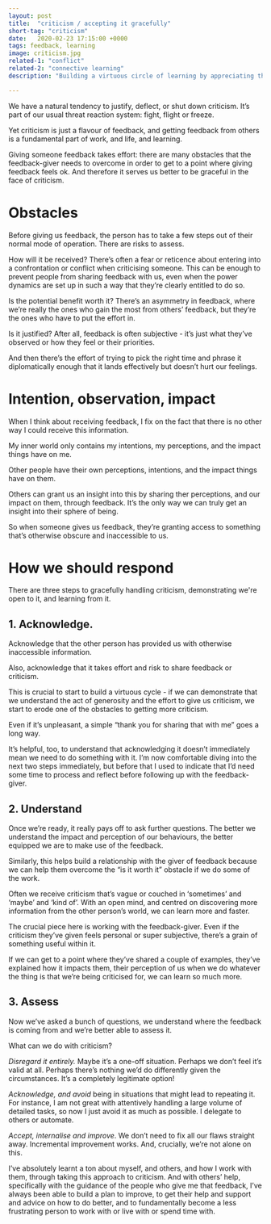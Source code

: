 ```yaml
---
layout: post
title:  "criticism / accepting it gracefully"
short-tag: "criticism"
date:   2020-02-23 17:15:00 +0000
tags: feedback, learning
image: criticism.jpg
related-1: "conflict"
related-2: "connective learning"
description: "Building a virtuous circle of learning by appreciating the criticism we get."

---
```


We have a natural tendency to justify, deflect, or shut down criticism. It’s part of our usual threat reaction system: fight, flight or freeze.

Yet criticism is just a flavour of feedback, and getting feedback from others is a fundamental part of work, and life, and learning.

Giving someone feedback takes effort: there are many obstacles that the feedback-giver needs to overcome in order to get to a point where giving feedback feels ok. And therefore it serves us better to be graceful in the face of criticism.

# Obstacles

Before giving us feedback, the person has to take a few steps out of their normal mode of operation. There are risks to assess.

How will it be received? There’s often a fear or reticence about entering into a confrontation or conflict when criticising someone. This can be enough to prevent people from sharing feedback with us, even when the power dynamics are set up in such a way that they’re clearly entitled to do so.

Is the potential benefit worth it? There’s an asymmetry in feedback, where we’re really the ones who gain the most from others’ feedback, but they’re the ones who have to put the effort in.

Is it justified? After all, feedback is often subjective - it’s just what they’ve observed or how they feel or their priorities.

And then there’s the effort of trying to pick the right time and phrase it diplomatically enough that it lands effectively but doesn’t hurt our feelings.

# Intention, observation, impact

When I think about receiving feedback, I fix on the fact that there is no other way I could receive this information.

My inner world only contains my intentions, my perceptions, and the impact things have on me.

Other people have their own perceptions, intentions, and the impact things have on them. 

Others can grant us an insight into this by sharing ther perceptions, and our impact on them, through feedback. It’s the only way we can truly get an insight into their sphere of being.

So when someone gives us feedback, they’re granting access to something that’s otherwise obscure and inaccessible to us.

# How we should respond

There are three steps to gracefully handling criticism, demonstrating we're open to it, and learning from it.

## 1. Acknowledge.

Acknowledge that the other person has provided us with otherwise inaccessible information.

Also, acknowledge that it takes effort and risk to share feedback or criticism.

This is crucial to start to build a virtuous cycle - if we can demonstrate that we understand the act of generosity and the effort to give us criticism, we start to erode one of the obstacles to getting more criticism.

Even if it’s unpleasant, a simple “thank you for sharing that with me” goes a long way.

It’s helpful, too, to understand that acknowledging it doesn’t immediately mean we need to do something with it. I’m now comfortable diving into the next two steps immediately, but before that I used to indicate that I’d need some time to process and reflect before following up with the feedback-giver.

## 2. Understand

Once we’re ready, it really pays off to ask further questions. The better we understand the impact and perception of our behaviours, the better equipped we are to make use of the feedback.

Similarly, this helps build a relationship with the giver of feedback because we can help them overcome the “is it worth it” obstacle if we do some of the work.

Often we receive criticism that’s vague or couched in ‘sometimes’ and ‘maybe’ and ‘kind of’. With an open mind, and centred on discovering more information from the other person’s world, we can learn more and faster.

The crucial piece here is working with the feedback-giver. Even if the criticism they’ve given feels personal or super subjective, there’s a grain of something useful within it. 

If we can get to a point where they’ve shared a couple of examples, they’ve explained how it impacts them, their perception of us when we do whatever the thing is that we’re being criticised for, we can learn so much more.

## 3. Assess

Now we’ve asked a bunch of questions, we understand where the feedback is coming from and we’re better able to assess it.

What can we do with criticism?

*Disregard it entirely.* Maybe it’s a one-off situation. Perhaps we don’t feel it’s valid at all. Perhaps there’s nothing we’d do differently given the circumstances. It’s a completely legitimate option!

*Acknowledge, and avoid* being in situations that might lead to repeating it. For instance, I am not great with attentively handling a large volume of detailed tasks, so now I just avoid it as much as possible. I delegate to others or automate.

*Accept, internalise and improve*. We don’t need to fix all our flaws straight away. Incremental improvement works. And, crucially, we’re not alone on this.

I’ve absolutely learnt a ton about myself, and others, and how I work with them, through taking this approach to criticism. And with others’ help, specifically with the guidance of the people who give me that feedback, I’ve always been able to build a plan to improve, to get their help and support and advice on how to do better, and to fundamentally become a less frustrating person to work with or live with or spend time with.
